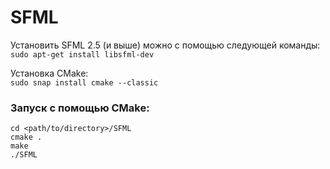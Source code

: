 # SFML

Установить SFML 2.5 (и выше) можно с помощью следующей команды:  
`sudo apt-get install libsfml-dev`  

Установка CMake:  
`sudo snap install cmake --classic`  

### Запуск с помощью CMake:  
```
cd <path/to/directory>/SFML  
cmake .   
make  
./SFML  
```
